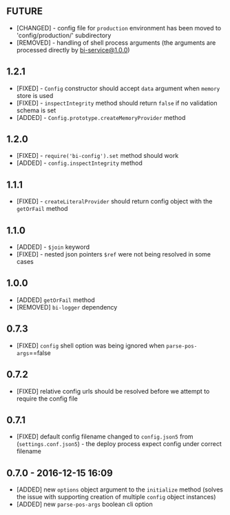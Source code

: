 ## FUTURE

* [CHANGED] - config file for `production` environment has been moved to 'config/production/' subdirectory
* [REMOVED] - handling of shell process arguments (the arguments are processed directly by bi-service@1.0.0)

## 1.2.1

* [FIXED] - `Config` constructor should accept `data` argument when `memory` store is used
* [FIXED] - `inspectIntegrity` method should return `false` if no validation schema is set
* [ADDED] - `Config.prototype.createMemoryProvider`  method

## 1.2.0

* [FIXED] - `require('bi-config').set` method should work
* [ADDED] - `config.inspectIntegrity` method

## 1.1.1

* [FIXED] - `createLiteralProvider` should return config object with the `getOrFail` method

## 1.1.0

* [ADDED] - `$join` keyword
* [FIXED] - nested json pointers `$ref` were not being resolved in some cases

## 1.0.0

* [ADDED] `getOrFail` method
* [REMOVED] `bi-logger` dependency

## 0.7.3

* [FIXED] `config` shell option was being ignored when `parse-pos-args`==false

## 0.7.2

* [FIXED] relative config urls should be resolved before we attempt to require the config file

## 0.7.1

* [FIXED] default config filename changed to `config.json5` from (`settings.conf.json5`) - the deploy process expect config under correct filename

## 0.7.0 - 2016-12-15 16:09

* [ADDED] new `options` object argument to the `initialize` method (solves the issue with supporting creation of multiple `config` object instances)
* [ADDED] new `parse-pos-args` boolean cli option

